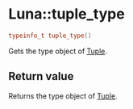 # Luna::tuple_type

```c++
typeinfo_t tuple_type()
```

Gets the type object of [Tuple](class_luna_1_1_tuple.md). 



## Return value
Returns the type object of [Tuple](class_luna_1_1_tuple.md). 

